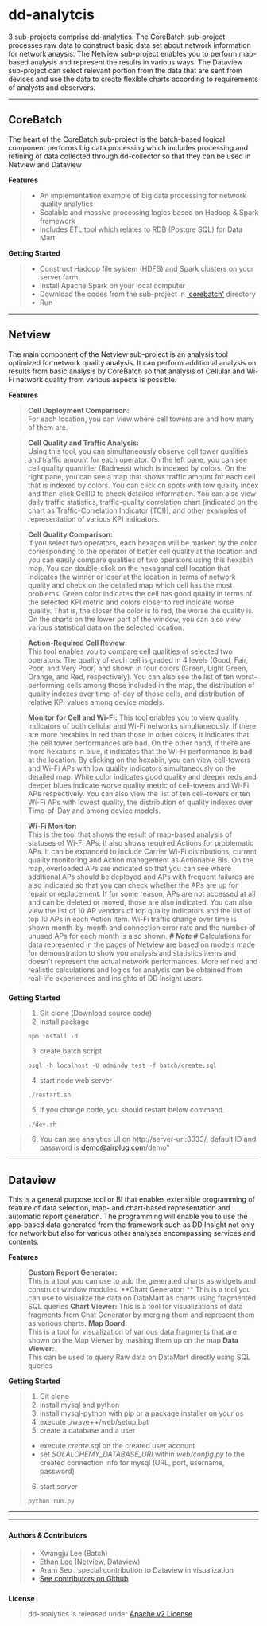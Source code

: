 
dd-analytcis
====

3 sub-projects comprise dd-analytics.
The CoreBatch sub-project processes raw data to construct basic data set about network information for network anaysis. The Netview sub-project enables you to perform map-based analysis and represent the results in various ways. The Dataview sub-project can select relevant portion from the data that are sent from devices and use the data to create flexible charts according to requirements of analysts and observers.  

---

## CoreBatch

The heart of the CoreBatch sub-project is the batch-based logical component performs big data processing which includes processing and refining of data collected through dd-collector so that they can be used in Netview and Dataview


**Features**
> - An implementation example of big data processing for network quality analytics 
> - Scalable and massive processing logics based on Hadoop & Spark framework
> - Includes ETL tool which relates to RDB (Postgre SQL) for Data Mart

**Getting Started**
> - Construct Hadoop file system (HDFS) and Spark clusters on your server farm
> - Install Apache Spark on your local computer
> - Download the codes from the sub-project in ['corebatch']() directory
> - Run


----------


## Netview

The main component of the Netview sub-project is an analysis tool optimized for network quality analysis. It can perform additional analysis on results from basic analysis by CoreBatch so that analysis of Cellular and Wi-Fi network quality from various aspects is possible.  

**Features**
> **Cell Deployment Comparison:**	
> For each location, you can view where cell towers are and how many of them are. 

> **Cell Quality and Traffic Analysis:**	
> Using this tool, you can simultaneously observe cell tower qualities and traffic amount for each operator. On the left pane, you can see cell quality quantifier (Badness) which is indexed by colors. On the right pane, you can see a map that shows traffic amount for each cell that is indexed by colors. You can click on spots with low quality index and then click CellID to check detailed information. You can also view daily traffic statistics, traffic-quality correlation chart (indicated on the chart as Traffic-Correlation Indicator (TCI)), and other examples of representation of various KPI indicators.

>**Cell Quality Comparison:**	
> If you select two operators, each hexagon will be marked by the color corresponding to the operator of better cell quality at the location and you can easily compare qualities of two operators using this hexabin map. You can double-click on the hexagonal cell location that indicates the winner or loser at the location in terms of network quality and check on the detailed map which cell has the most problems. Green color indicates the cell has good quality in terms of the selected KPI metric and colors closer to red indicate worse quality. That is, the closer the color is to red, the worse the quality is. On the charts on the lower part of the window, you can also view various statistical data on the selected location. 

>**Action-Required Cell Review:**	
> This tool enables you to compare cell qualities of selected two operators. The quality of each cell is graded in 4 levels (Good, Fair, Poor, and Very Poor) and shown in four colors (Green, Light Green, Orange, and Red, respectively). You can also see the list of ten worst-performing cells among those included in the map, the distribution of quality indexes over time-of-day of those cells, and distribution of relative KPI values among device models.

>**Monitor for Cell and Wi-Fi:** 
> This tool enables you  to view quality indicators of both cellular and Wi-Fi networks simultaneously. If there are more hexabins in red than those in other colors, it indicates that the cell tower performances are bad. On the other hand, if there are more hexabins in blue, it indicates that the Wi-Fi performance is bad at the location. By clicking on the hexabin, you can view cell-towers and Wi-Fi APs with low quality indicators simultaneously on the detailed map. White color indicates good quality and deeper reds and deeper blues indicate worse quality metric of cell-towers and Wi-Fi APs respectively. You can also view the list of ten cell-towers or ten Wi-Fi APs with lowest quality, the distribution of quality indexes over Time-of-Day and among device models.

> **Wi-Fi Monitor:** 	
> This is the tool that shows the result of map-based analysis of statuses of Wi-Fi APs. It also shows required Actions for problematic APs. It can be expanded to include Carrier Wi-Fi distributions, current quality monitoring and Action management as Actionable BIs. On the map, overloaded APs are indicated so that you can see where additional APs should be deployed and APs with frequent failures are also indicated so that you can check whether the APs are up for repair or replacement. If for some reason, APs are not accessed at all and can be deleted or moved, those are also indicated. You can also view the list of 10 AP vendors of top quality indicators and the list of top 10 APs in each Action item. Wi-Fi traffic change over time is shown month-by-month and connection error rate and the number of unused APs for each month is also shown. 
> ***# Note #***
> Calculations for data represented in the pages of Netview are based on models made for demonstration to show you analysis and statistics items and doesn't represent the actual network performances. More refined and realistic calculations and logics for analysis can be obtained from real-life experiences and insights of DD Insight users. 

### 

**Getting Started**
> 1. Git clone (Download source code)
> 2. install package
> ```
> npm install -d
> ```
> 3. create batch script
> ```
> psql -h localhost -U admindw test -f batch/create.sql
> ```
> 4. start node web server
> ```
> ./restart.sh
> ```
> 5. if you change code, you should restart below command.
> ```
> ./dev.sh
> ```

> 6. You can see analytics UI on http://server-url:3333/, default ID and password is demo@airplug.com/demo"

----------


## Dataview

This is a general purpose tool or BI that enables extensible programming of feature of data selection, map- and chart-based representation and automatic report generation. The programming will enable you to use the app-based data generated from the framework such as DD Insight not only for network but also for various other analyses encompassing services and contents.

**Features**
> **Custom Report Generator:**	
> This is a tool you can use to add the generated charts as widgets and construct window modules.
> **Chart Generator: **
>This is a tool you can use to visualize the data on DataMart as charts using fragmented SQL queries
> **Chart Viewer:**	
> This is a tool for visualizations of data fragments from Chat Generator by merging them and represent them as various charts.
> **Map Board:**	
> This is a tool for visualization of various data fragments that are shown on the Map Viewer by mashing them up on the map
> **Data Viewer:**	
> This can be used to query Raw data on DataMart directly using SQL queries

**Getting Started**
> 1. Git clone 
> 2. install mysql and python
> 3. install mysql-python with pip or a package installer on your os
> 4. execute ./wave++/web/setup.bat
> 5. create a database and a user
> * execute *create.sql* on the created user account
> * set *SQLALCHEMY_DATABASE_URI* within  *web/config.py* to the created connection info for mysql (URL, port, username, password)
> 6. start server
> ```
> python run.py
> ```


----------

----------

### 
#### **Authors & Contributors**
> - Kwangju Lee (Batch)
> - Ethan Lee (Netview, Dataview)
> - Aram Seo : special contribution to Dataview in visualization
> - [See contributors on Github](http://)

### 
**License**
> dd-analytics is released under [Apache v2 License](http://)


### 